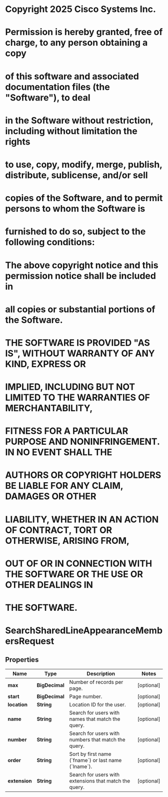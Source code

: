 <!--  Copyright 2025 Cisco Systems Inc.

Permission is hereby granted, free of charge, to any person obtaining a copy
of this software and associated documentation files (the "Software"), to deal
in the Software without restriction, including without limitation the rights
to use, copy, modify, merge, publish, distribute, sublicense, and/or sell
copies of the Software, and to permit persons to whom the Software is
furnished to do so, subject to the following conditions:

The above copyright notice and this permission notice shall be included in
all copies or substantial portions of the Software.

THE SOFTWARE IS PROVIDED "AS IS", WITHOUT WARRANTY OF ANY KIND, EXPRESS OR
IMPLIED, INCLUDING BUT NOT LIMITED TO THE WARRANTIES OF MERCHANTABILITY,
FITNESS FOR A PARTICULAR PURPOSE AND NONINFRINGEMENT. IN NO EVENT SHALL THE
AUTHORS OR COPYRIGHT HOLDERS BE LIABLE FOR ANY CLAIM, DAMAGES OR OTHER
LIABILITY, WHETHER IN AN ACTION OF CONTRACT, TORT OR OTHERWISE, ARISING FROM,
OUT OF OR IN CONNECTION WITH THE SOFTWARE OR THE USE OR OTHER DEALINGS IN
THE SOFTWARE.-->
# Copyright 2025 Cisco Systems Inc.
#
# Permission is hereby granted, free of charge, to any person obtaining a copy
# of this software and associated documentation files (the "Software"), to deal
# in the Software without restriction, including without limitation the rights
# to use, copy, modify, merge, publish, distribute, sublicense, and/or sell
# copies of the Software, and to permit persons to whom the Software is
# furnished to do so, subject to the following conditions:
#
# The above copyright notice and this permission notice shall be included in
# all copies or substantial portions of the Software.
#
# THE SOFTWARE IS PROVIDED "AS IS", WITHOUT WARRANTY OF ANY KIND, EXPRESS OR
# IMPLIED, INCLUDING BUT NOT LIMITED TO THE WARRANTIES OF MERCHANTABILITY,
# FITNESS FOR A PARTICULAR PURPOSE AND NONINFRINGEMENT. IN NO EVENT SHALL THE
# AUTHORS OR COPYRIGHT HOLDERS BE LIABLE FOR ANY CLAIM, DAMAGES OR OTHER
# LIABILITY, WHETHER IN AN ACTION OF CONTRACT, TORT OR OTHERWISE, ARISING FROM,
# OUT OF OR IN CONNECTION WITH THE SOFTWARE OR THE USE OR OTHER DEALINGS IN
# THE SOFTWARE.



# SearchSharedLineAppearanceMembersRequest


## Properties

| Name | Type | Description | Notes |
|------------ | ------------- | ------------- | -------------|
|**max** | **BigDecimal** | Number of records per page. |  [optional] |
|**start** | **BigDecimal** | Page number. |  [optional] |
|**location** | **String** | Location ID for the user. |  [optional] |
|**name** | **String** | Search for users with names that match the query. |  [optional] |
|**number** | **String** | Search for users with numbers that match the query. |  [optional] |
|**order** | **String** | Sort by first name (&#x60;fname&#x60;) or last name (&#x60;lname&#x60;). |  [optional] |
|**extension** | **String** | Search for users with extensions that match the query. |  [optional] |



